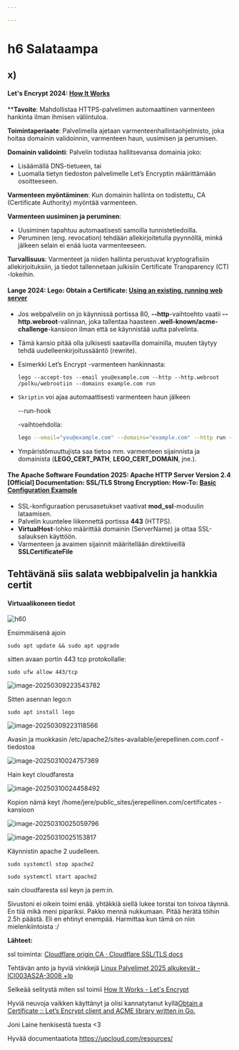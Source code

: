 ```yaml
---

---
```


# h6 Salataampa





## x)



#### Let's Encrypt 2024: [How It Works](https://letsencrypt.org/how-it-works/)

****Tavoite**: Mahdollistaa HTTPS-palvelimen automaattinen varmenteen hankinta ilman ihmisen väliintuloa.

**Toimintaperiaate**: Palvelimella ajetaan varmenteenhallintaohjelmisto, joka hoitaa domainin validoinnin, varmenteen haun, uusimisen ja perumisen.

**Domainin validointi**: Palvelin todistaa hallitsevansa domainia joko:

- Lisäämällä DNS-tietueen, tai
- Luomalla tietyn tiedoston palvelimelle Let’s Encryptin määrittämään osoitteeseen.

**Varmenteen myöntäminen**: Kun domainin hallinta on todistettu, CA (Certificate Authority) myöntää varmenteen.

**Varmenteen uusiminen ja peruminen**:

- Uusiminen tapahtuu automaatisesti samoilla tunnistetiedoilla.
- Peruminen (eng. revocation) tehdään allekirjoitetulla pyynnöllä, minkä jälkeen selain ei enää luota varmenteeseen.

**Turvallisuus**: Varmenteet ja niiden hallinta perustuvat kryptografisiin allekirjoituksiin, ja tiedot tallennetaan julkisiin Certificate Transparency (CT) -lokeihin.



#### Lange 2024: Lego: Obtain a Certificate: [Using an existing, running web server](https://go-acme.github.io/lego/usage/cli/obtain-a-certificate/index.html#using-an-existing-running-web-server)

- Jos webpalvelin on jo käynnissä portissa 80, **--http**-vaihtoehto vaatii **--http.webroot**-valinnan, joka tallentaa haasteen **.well-known/acme-challenge**-kansioon ilman että se käynnistää uutta palvelinta.

- Tämä kansio pitää olla julkisesti saatavilla domainilla, muuten täytyy tehdä uudelleenkirjoitussääntö (rewrite).

- Esimerkki Let’s Encrypt -varmenteen hankinnasta:

  ```shell
  lego --accept-tos --email you@example.com --http --http.webroot /polku/webrootiin --domains example.com run
  ```

- `Skriptin` voi ajaa automaattisesti varmenteen haun jälkeen 

  --run-hook

  -vaihtoehdolla:

  ```sh
  lego --email="you@example.com" --domains="example.com" --http run --run-hook="./myscript.sh"
  ```

- Ympäristömuuttujista saa tietoa mm. varmenteen sijainnista ja domainista (**LEGO_CERT_PATH**, **LEGO_CERT_DOMAIN**, jne.).



#### The Apache Software Foundation 2025: Apache HTTP Server Version 2.4 [Official] Documentation: SSL/TLS Strong Encryption: How-To: [Basic Configuration Example](https://httpd.apache.org/docs/2.4/ssl/ssl_howto.html#configexample)

- SSL-konfiguraation perusasetukset vaativat **mod_ssl**-moduulin lataamisen.
- Palvelin kuuntelee liikennettä portissa **443** (HTTPS).
- **VirtualHost**-lohko määrittää domainin (ServerName) ja ottaa SSL-salauksen käyttöön.
- Varmenteen ja avaimen sijainnit määritellään direktiiveillä **SSLCertificateFile**





## Tehtävänä siis salata webbipalvelin ja hankkia certit

#### Virtuaalikoneen tiedot

![h60](F:/h6/h60.png)

Ensimmäisenä ajoin 

`sudo apt update && sudo apt upgrade`

sitten avaan portin 443 tcp protokollalle:

`sudo ufw allow 443/tcp`

![image-20250309223543782](C:\Users\Jerep\AppData\Roaming\Typora\typora-user-images\image-20250309223543782.png)



Sitten asennan lego:n

`sudo apt install lego`

![image-20250309223118566](C:\Users\Jerep\AppData\Roaming\Typora\typora-user-images\image-20250309223118566.png)

Avasin ja muokkasin /etc/apache2/sites-available/jerepellinen.com.conf -tiedostoa

![image-20250310024757369](C:/Users/Jerep/AppData/Roaming/Typora/typora-user-images/image-20250310024757369.png)



Hain keyt cloudfaresta

![image-20250310024458492](C:/Users/Jerep/AppData/Roaming/Typora/typora-user-images/image-20250310024458492.png)

Kopion nämä keyt /home/jere/public_sites/jerepellinen.com/certificates -kansioon

![image-20250310025059796](F:/h6/h65.png)



![image-20250310025153817](C:/Users/Jerep/AppData/Roaming/Typora/typora-user-images/image-20250310025153817.png)

Käynnistin apache 2 uudelleen.

`sudo systemctl stop apache2`

`sudo systemctl start apache2`

sain cloudfaresta ssl keyn ja pem:in.



Sivustoni ei oikein toimi enää. yhtäkkiä siellä lukee torstai ton toivoa täynnä. En tiiä mikä meni pipariksi. Pakko mennä nukkumaan. Pitää herätä töihin 2.5h päästä. Eli en ehtinyt enempää. Harmittaa kun tämä on niin mielenkiintoista :/



**Lähteet:**

ssl toiminta: [Cloudflare origin CA · Cloudflare SSL/TLS docs](https://developers.cloudflare.com/ssl/origin-configuration/origin-ca/)

Tehtävän anto ja hyviä vinkkejä [Linux Palvelimet 2025 alkukevät - ICI003AS2A-3008 +lp](https://terokarvinen.com/linux-palvelimet/)

Selkeää selitystä miten ssl toimii [How It Works - Let's Encrypt](https://letsencrypt.org/how-it-works/)

Hyviä neuvoja vaikken käyttänyt ja olisi kannatytanut kyllä[Obtain a Certificate :: Let’s Encrypt client and ACME library written in Go.](https://go-acme.github.io/lego/usage/cli/obtain-a-certificate/index.html#using-an-existing-running-web-server)

Joni Laine henkisestä tuesta <3

Hyvää documentaatiota https://upcloud.com/resources/ 